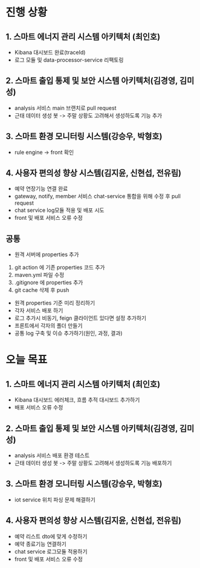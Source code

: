 # 진행 상황
## 1. 스마트 에너지 관리 시스템 아키텍처 (최인호)
- Kibana 대시보드 완료(traceId)
- 로그 모듈 및 data-processor-service 리팩토링
  
## 2. 스마트 출입 통제 및 보안 시스템 아키텍처(김경영, 김미성)
- analysis 서비스 main 브랜치로 pull request
- 근태 데이터 생성 봇 -> 주말 상황도 고려해서 생성하도록 기능 추가

## 3. 스마트 환경 모니터링 시스템(강승우, 박형호)
- rule engine -> front 확인

## 4. 사용자 편의성 향상 시스템(김지윤, 신현섭, 전유림)
- 예약 연장기능 연결 완료
- gateway, notify, member 서비스 chat-service 통합을 위해 수정 후 pull request
- chat service log모듈 적용 및 배포 시도 
- front 및 배포 서비스 오류 수정

## 공통
- 원격 서버에 properties 추가
1. git action 에 기존 properties 코드 추가
2. maven.yml 파일 수정
3. .gitignore 에 properties 추가
4. git cache 삭제 후 push

- 원격 properties 기준 미리 정리하기
- 각자 서비스 배포 하기
- 로그 추가시 비동기, feign 클라이언트 있다면 설정 추가하기
- 프론트에서 각자의 폴더 만들기
- 공통 log 구축 및 이슈 추가하기(원인, 과정, 결과)

# 오늘 목표
## 1. 스마트 에너지 관리 시스템 아키텍처 (최인호)
- Kibana 대시보드 에러체크, 흐름 추적 대시보드 추가하기
- 배포 서비스 오류 수정
  

## 2. 스마트 출입 통제 및 보안 시스템 아키텍처(김경영, 김미성)
- analysis 서비스 배포 환경 테스트 
- 근태 데이터 생성 봇 -> 주말 상황도 고려해서 생성하도록 기능 배포하기


## 3. 스마트 환경 모니터링 시스템(강승우, 박형호)
- iot service 위치 파싱 문제 해결하기

## 4. 사용자 편의성 향상 시스템(김지윤, 신현섭, 전유림)
- 예약 리스트 dto에 맞게 수정하기
- 예약 종료기능 연결하기
- chat service 로그모듈 적용하기
- front 및 배포 서비스 오류 수정
 
